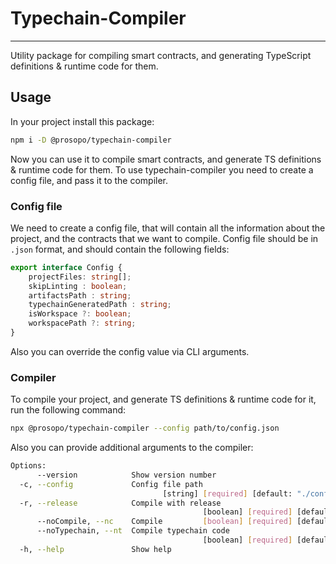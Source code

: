 # Typechain-Compiler

---

Utility package for compiling smart contracts, and generating TypeScript definitions & runtime code for them.

## Usage

In your project install this package:

```bash
npm i -D @prosopo/typechain-compiler
```

Now you can use it to compile smart contracts, and generate TS definitions & runtime code for them. To use typechain-compiler you need to create a config file, and pass it to the compiler.

### Config file

We need to create a config file, that will contain all the information about the project, and the contracts that we want to compile.
Config file should be in `.json` format, and should contain the following fields:

```typescript
export interface Config {
	projectFiles: string[];
	skipLinting : boolean;
	artifactsPath : string;
	typechainGeneratedPath : string;
	isWorkspace ?: boolean;
	workspacePath ?: string;
}
```

Also you can override the config value via CLI arguments.

### Compiler

To compile your project, and generate TS definitions & runtime code for it, run the following command:

```bash
npx @prosopo/typechain-compiler --config path/to/config.json
```

Also you can provide additional arguments to the compiler:

```bash
Options:
      --version            Show version number                         [boolean]
  -c, --config             Config file path
                                  [string] [required] [default: "./config.json"]
  -r, --release            Compile with release
                                           [boolean] [required] [default: false]
      --noCompile, --nc    Compile         [boolean] [required] [default: false]
      --noTypechain, --nt  Compile typechain code
                                           [boolean] [required] [default: false]
  -h, --help               Show help                                   [boolean]
```
